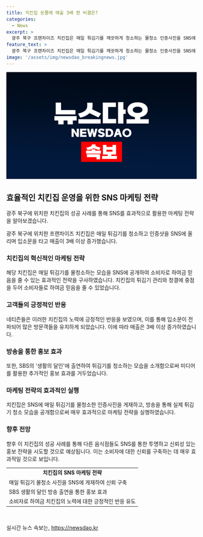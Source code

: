 ```yaml
---
title: 치킨집 돈쭐에 매출 3배 뛴 비결은?
categories:
  - News
excerpt: >
  광주 북구 프랜차이즈 치킨집은 매일 튀김기를 깨끗하게 청소하는 물청소 인증사진을 SNS에 올리며 입소문을 타고 매출이 3배 이상 증가했다. 이에 대한 네티즌들의 호평과 후기가 이어지는 가운데, 직접 청소하는 과정을 공개하며 믿음을 얻었고, 결국 매출도 상당히 증가했다. 해당 치킨집은 입소문에 의한 방문객 증가로 일시적인 휴무를 공지하고, 매출은 수직 상승했다. SBS 생활의 달인에서도 매출 상승의 이야기가 소개되었는데, 사장의 튀김기 청소 모습 또한 공개되었다.
feature_text: >
  광주 북구 프랜차이즈 치킨집은 매일 튀김기를 깨끗하게 청소하는 물청소 인증사진을 SNS에 올리며 입소문을 타고 매출이 3배 이상 증가했다. 이에 대한 네티즌들의 호평과 후기가 이어지는 가운데, 직접 청소하는 과정을 공개하며 믿음을 얻었고, 결국 매출도 상당히 증가했다. 해당 치킨집은 입소문에 의한 방문객 증가로 일시적인 휴무를 공지하고, 매출은 수직 상승했다. SBS 생활의 달인에서도 매출 상승의 이야기가 소개되었는데, 사장의 튀김기 청소 모습 또한 공개되었다.
image: '/assets/img/newsdao_breakingnews.jpg'
---
```


<p><img src="/assets/img/newsdao_breakingnews.jpg" alt="firstkoreanews 속보" /></p>

<h2 data-ke-size="size26">효율적인 치킨집 운영을 위한 SNS 마케팅 전략</h2>

<p>광주 북구에 위치한 치킨집의 성공 사례를 통해 SNS를 효과적으로 활용한 마케팅 전략을 알아보겠습니다.</p>

<p data-ke-size="size16">광주 북구에 위치한 프랜차이즈 치킨집은 매일 튀김기를 청소하고 인증샷을 SNS에 올리며 입소문을 타고 매출이 3배 이상 증가했습니다.</p>

<h3>치킨집의 혁신적인 마케팅 전략</h3>

<p data-ke-size="size16">해당 치킨집은 매일 튀김기를 물청소하는 모습을 SNS에 공개하여 소비자로 하여금 믿음을 줄 수 있는 효과적인 전략을 구사하였습니다. 치킨집의 튀김기 관리와 청결에 중점을 두어 소비자들로 하여금 믿음을 줄 수 있었습니다.</p>

<h3>고객들의 긍정적인 반응</h3>

<p data-ke-size="size16">네티즌들은 이러한 치킨집의 노력에 긍정적인 반응을 보였으며, 이를 통해 입소문이 전파되어 많은 방문객들을 유치하게 되었습니다. 이에 따라 매출은 3배 이상 증가하였습니다.</p>

<h3>방송을 통한 홍보 효과</h3>

<p data-ke-size="size16">또한, SBS의 '생활의 달인'에 출연하여 튀김기를 청소하는 모습을 소개함으로써 미디어를 활용한 추가적인 홍보 효과를 거두었습니다.</p>

<h3>마케팅 전략의 효과적인 실행</h3>

<p data-ke-size="size16">치킨집은 SNS에 매일 튀김기를 물청소한 인증사진을 게재하고, 방송을 통해 실제 튀김기 청소 모습을 공개함으로써 매우 효과적으로 마케팅 전략을 실행하였습니다.</p>

<h3>향후 전망</h3>

<p data-ke-size="size16">향후 이 치킨집의 성공 사례를 통해 다른 음식점들도 SNS를 통한 투명하고 신뢰성 있는 홍보 전략을 시도할 것으로 예상됩니다. 이는 소비자에 대한 신뢰를 구축하는 데 매우 효과적일 것으로 보입니다.</p>

<table>
  <tr>
    <td style="text-align: center; height: 17px;"><b>치킨집의 SNS 마케팅 전략</b></td>
  </tr>
  <tr>
    <td>매일 튀김기 물청소 사진을 SNS에 게재하여 신뢰 구축</td>
  </tr>
  <tr>
    <td>SBS 생활의 달인 방송 출연을 통한 홍보 효과</td>
  </tr>
  <tr>
    <td>소비자로 하여금 치킨집의 노력에 대한 긍정적인 반응 유도</td>
  </tr>
</table>

<p data-ke-size="size16">&nbsp;</p>
실시간 뉴스 속보는, <a href="https://newsdao.kr" rel="dofollow">https://newsdao.kr</a>


